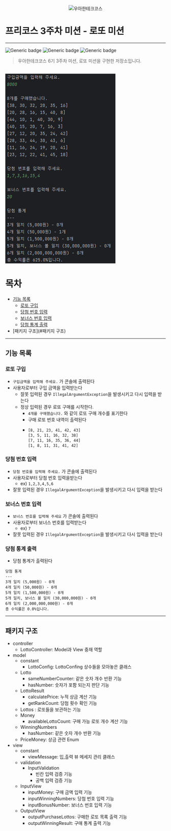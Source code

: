 <p align="center">
    <img src="https://i.ibb.co/ScdBqFT/logo-light.png" alt="우아한테크코스" width="250px">
</p>

# 프리코스 3주차 미션 - 로또 미션

---

![Generic badge](https://img.shields.io/badge/precourse-week3-green.svg)
![Generic badge](https://img.shields.io/badge/test-2_passed-blue.svg)
![Generic badge](https://img.shields.io/badge/version-1.0.1-brightgreen.svg)

> 우아한테크코스 6기 3주차 미션, 로또 미션을 구현한 저장소입니다.

<br>
<img src="./operation.png">

# 목차

- [기능 목록](#기능-목록)
    - [로또 구입](#로또-구입)
    - [당첨 번호 입력](#로또-당첨-번호)
    - [보너스 번호 입력](#로또-보너스-번호)
    - [당첨 통계 출력](#로또-당첨-통계-출력)
- [패키지 구조](#패키지 구조)

---

## 기능 목록

### 로또 구입

- `구입금액을 입력해 주세요.` 가 콘솔에 출력된다
- 사용자로부터 구입 금액을 입력받는다
  - 잘못 입력된 경우 `IllegalArgumentException`을 발생시키고 다시 입력을 받는다
  - 정상 입력된 경우 로또 구매를 시작한다.
    - `4개를 구매했습니다.` 와 같이 로또 구매 개수를 표기한다
    - 구매 로또 번호 내역이 출력된다
    - ```
      [8, 21, 23, 41, 42, 43]
      [3, 5, 11, 16, 32, 38]
      [7, 11, 16, 35, 36, 44]
      [1, 8, 11, 31, 41, 42]
        ```

### 당첨 번호 입력
- `당첨 번호를 입력해 주세요.` 가 콘솔에 출력된다
- 사용자로부터 당첨 번호 입력을받는다
  - ex) `1,2,3,4,5,6`
- 잘못 입력된 경우 `IllegalArgumentException`을 발생시키고 다시 입력을 받는다

### 보너스 번호 입력
- `보너스 번호를 입력해 주세요` 가 콘솔에 출력된다
- 사용자로부터 보너스 번호를 입력받는다
  - ex) `7`
- 잘못 입력된 경우 `IllegalArgumentException`을 발생시키고 다시 입력을 받는다

### 당첨 통계 출력
- 당첨 통계가 출력된다
```
당첨 통계
---
3개 일치 (5,000원) - 0개
4개 일치 (50,000원) - 0개
5개 일치 (1,500,000원) - 0개
5개 일치, 보너스 볼 일치 (30,000,000원) - 0개
6개 일치 (2,000,000,000원) - 0개
총 수익률은 0.0%입니다.
```

---

## 패키지 구조

- controller
  - LottoController: Model과 View 중재 역할
- model
  - constant
    - LottoConfig: LottoConfing 상수들을 모아놓은 클래스
  - Lotto
    - sameNumberCounter: 같은 숫자 개수 반환 기능
    - hasNumber: 숫자가 포함 되는지 판단 기능
  - LottoResult
    - calculatePrice: 누적 상금 계산 기능
    - getRankCount: 당첨 횟수 확인 기능
  - Lottos : 로또들을 보관하는 기능
  - Money
    - availableLottoCount: 구매 가능 로또 개수 계산 기능
  - WinningNumbers
    - hasNumber: 같은 숫자 개수 반환 기능
  - PriceMoney: 상금 관련 Enum
- view
  - constant
    - viewMessage: 입,출력 뷰 메세지 관리 클래스
  - validation
    - InputValidation
      - 빈칸 입력 검증 기능
      - 공백 입력 검증 기능
  - InputView
    - inputMoney: 구매 금액 입력 기능
    - inputWinningNumbers: 당첨 번호 입력 기능
    - inputBonusNumber: 보너스 번호 입력 기능
  - OutputView
    - outputPurchaseLottos: 구매한 로또 목록 출력 기능
    - outputWinningResult: 구매 통계 출력 기능